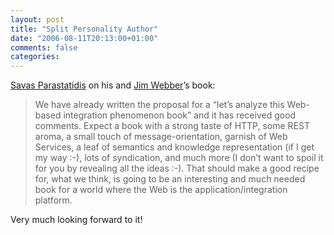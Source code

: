 ```yaml
---
layout: post
title: "Split Personality Author"
date: "2006-08-11T20:13:00+01:00"
comments: false
categories: 
---
```


<p><a href="http://savas.parastatidis.name/2006/08/11/65792cd2-d98a-499e-acdf-579bae3b5616.aspx" title="A book recipe">Savas Parastatidis</a>  on his and <a href="http://jim.webber.name/">Jim Webber</a>&#8217;s book:</p>

<blockquote>
<p>We have already written the proposal for a &#8220;let&#8217;s analyze this Web-based integration phenomenon book&#8221; and it has received good comments. Expect a book with a strong taste of HTTP, some REST aroma, a small touch of message-orientation, garnish of Web Services, a leaf of semantics and knowledge representation (if I get my way :-), lots of syndication, and much more (I don&#8217;t want to spoil it for you by revealing all the ideas :-). That should make a good recipe for, what we think, is going to be an interesting and much needed book for a world where the Web is the application/integration platform.</p>
</blockquote>

<p>Very much looking forward to it!</p>


